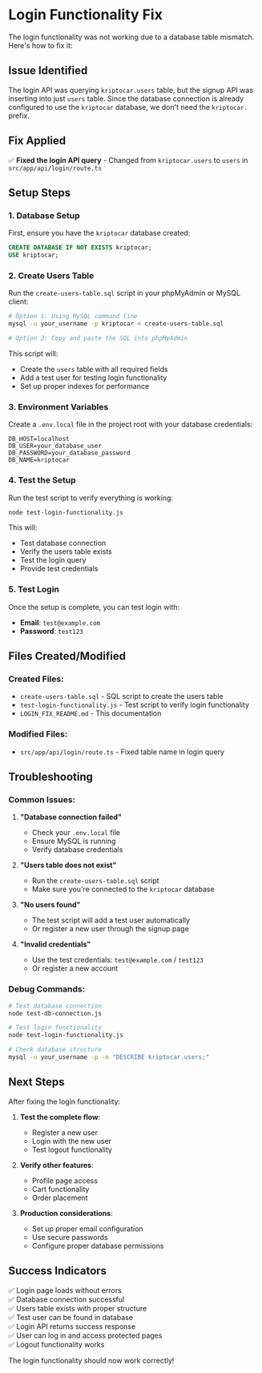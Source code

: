 # Login Functionality Fix

The login functionality was not working due to a database table mismatch. Here's how to fix it:

## Issue Identified

The login API was querying `kriptocar.users` table, but the signup API was inserting into just `users` table. Since the database connection is already configured to use the `kriptocar` database, we don't need the `kriptocar.` prefix.

## Fix Applied

✅ **Fixed the login API query** - Changed from `kriptocar.users` to `users` in `src/app/api/login/route.ts`

## Setup Steps

### 1. Database Setup

First, ensure you have the `kriptocar` database created:

```sql
CREATE DATABASE IF NOT EXISTS kriptocar;
USE kriptocar;
```

### 2. Create Users Table

Run the `create-users-table.sql` script in your phpMyAdmin or MySQL client:

```bash
# Option 1: Using MySQL command line
mysql -u your_username -p kriptocar < create-users-table.sql

# Option 2: Copy and paste the SQL into phpMyAdmin
```

This script will:
- Create the `users` table with all required fields
- Add a test user for testing login functionality
- Set up proper indexes for performance

### 3. Environment Variables

Create a `.env.local` file in the project root with your database credentials:

```env
DB_HOST=localhost
DB_USER=your_database_user
DB_PASSWORD=your_database_password
DB_NAME=kriptocar
```

### 4. Test the Setup

Run the test script to verify everything is working:

```bash
node test-login-functionality.js
```

This will:
- Test database connection
- Verify the users table exists
- Test the login query
- Provide test credentials

### 5. Test Login

Once the setup is complete, you can test login with:

- **Email**: `test@example.com`
- **Password**: `test123`

## Files Created/Modified

### Created Files:
- `create-users-table.sql` - SQL script to create the users table
- `test-login-functionality.js` - Test script to verify login functionality
- `LOGIN_FIX_README.md` - This documentation

### Modified Files:
- `src/app/api/login/route.ts` - Fixed table name in login query

## Troubleshooting

### Common Issues:

1. **"Database connection failed"**
   - Check your `.env.local` file
   - Ensure MySQL is running
   - Verify database credentials

2. **"Users table does not exist"**
   - Run the `create-users-table.sql` script
   - Make sure you're connected to the `kriptocar` database

3. **"No users found"**
   - The test script will add a test user automatically
   - Or register a new user through the signup page

4. **"Invalid credentials"**
   - Use the test credentials: `test@example.com` / `test123`
   - Or register a new account

### Debug Commands:

```bash
# Test database connection
node test-db-connection.js

# Test login functionality
node test-login-functionality.js

# Check database structure
mysql -u your_username -p -e "DESCRIBE kriptocar.users;"
```

## Next Steps

After fixing the login functionality:

1. **Test the complete flow**:
   - Register a new user
   - Login with the new user
   - Test logout functionality

2. **Verify other features**:
   - Profile page access
   - Cart functionality
   - Order placement

3. **Production considerations**:
   - Set up proper email configuration
   - Use secure passwords
   - Configure proper database permissions

## Success Indicators

✅ Login page loads without errors  
✅ Database connection successful  
✅ Users table exists with proper structure  
✅ Test user can be found in database  
✅ Login API returns success response  
✅ User can log in and access protected pages  
✅ Logout functionality works  

The login functionality should now work correctly!

